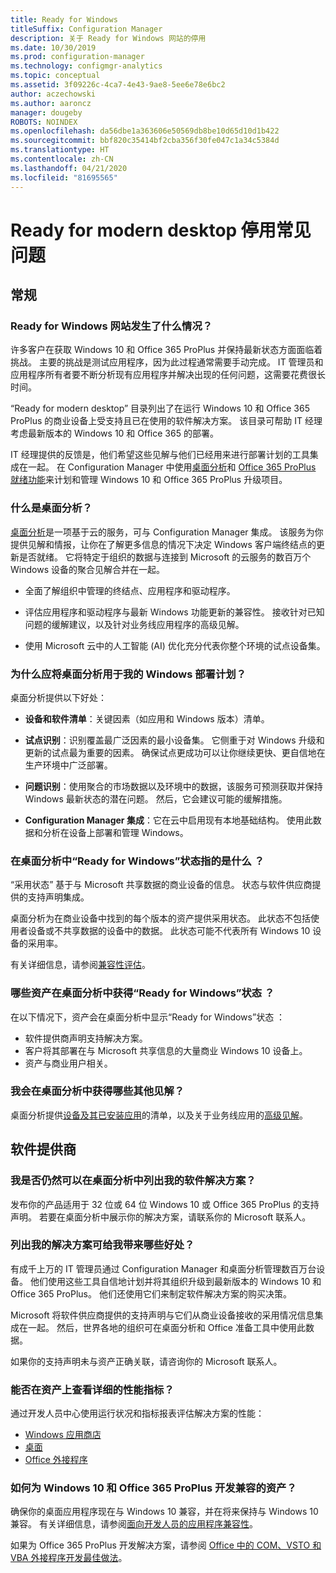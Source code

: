 ```yaml
---
title: Ready for Windows
titleSuffix: Configuration Manager
description: 关于 Ready for Windows 网站的停用
ms.date: 10/30/2019
ms.prod: configuration-manager
ms.technology: configmgr-analytics
ms.topic: conceptual
ms.assetid: 3f09226c-4ca7-4e43-9ae8-5ee6e78e6bc2
author: aczechowski
ms.author: aaroncz
manager: dougeby
ROBOTS: NOINDEX
ms.openlocfilehash: da56dbe1a363606e50569db8be10d65d10d1b422
ms.sourcegitcommit: bbf820c35414bf2cba356f30fe047c1a34c5384d
ms.translationtype: HT
ms.contentlocale: zh-CN
ms.lasthandoff: 04/21/2020
ms.locfileid: "81695565"
---
```

# <a name="ready-for-modern-desktop-retirement-faq"></a>Ready for modern desktop 停用常见问题

<!-- placeholder -->

## <a name="general"></a>常规

### <a name="what-happened-to-the-ready-for-windows-website"></a>Ready for Windows 网站发生了什么情况？

许多客户在获取 Windows 10 和 Office 365 ProPlus 并保持最新状态方面面临着挑战。 主要的挑战是测试应用程序，因为此过程通常需要手动完成。 IT 管理员和应用程序所有者要不断分析现有应用程序并解决出现的任何问题，这需要花费很长时间。

“Ready for modern desktop”  目录列出了在运行 Windows 10 和 Office 365 ProPlus 的商业设备上受支持且已在使用的软件解决方案。 该目录可帮助 IT 经理考虑最新版本的 Windows 10 和 Office 365 的部署。

IT 经理提供的反馈是，他们希望这些见解与他们已经用来进行部署计划的工具集成在一起。 在 Configuration Manager 中使用[桌面分析](https://aka.ms/dadocs)和 [Office 365 ProPlus 就绪功能](https://docs.microsoft.com/deployoffice/readiness-tools#office-365-proplus-readiness-features-in-configuration-manager-current-branch)来计划和管理 Windows 10 和 Office 365 ProPlus 升级项目。 

### <a name="what-is-desktop-analytics"></a>什么是桌面分析？

[桌面分析](https://aka.ms/dadocs)是一项基于云的服务，可与 Configuration Manager 集成。 该服务为你提供见解和情报，让你在了解更多信息的情况下决定 Windows 客户端终结点的更新是否就绪。 它将特定于组织的数据与连接到 Microsoft 的云服务的数百万个 Windows 设备的聚合见解合并在一起。

-    全面了解组织中管理的终结点、应用程序和驱动程序。

-    评估应用程序和驱动程序与最新 Windows 功能更新的兼容性。 接收针对已知问题的缓解建议，以及针对业务线应用程序的高级见解。

-    使用 Microsoft 云中的人工智能 (AI) 优化充分代表你整个环境的试点设备集。

### <a name="why-should-i-use-desktop-analytics-for-my-windows-deployment-plans"></a>为什么应将桌面分析用于我的 Windows 部署计划？

桌面分析提供以下好处：

-    **设备和软件清单**：关键因素（如应用和 Windows 版本）清单。

-    **试点识别**：识别覆盖最广泛因素的最小设备集。 它侧重于对 Windows 升级和更新的试点最为重要的因素。 确保试点更成功可以让你继续更快、更自信地在生产环境中广泛部署。

-    **问题识别**：使用聚合的市场数据以及环境中的数据，该服务可预测获取并保持 Windows 最新状态的潜在问题。 然后，它会建议可能的缓解措施。

-    **Configuration Manager 集成**：它在云中启用现有本地基础结构。 使用此数据和分析在设备上部署和管理 Windows。

### <a name="what-does-the-ready-for-windows-status-mean-in-desktop-analytics"></a>在桌面分析中“Ready for Windows”状态指的是什么  ？

“采用状态”  基于与 Microsoft 共享数据的商业设备的信息。 状态与软件供应商提供的支持声明集成。

桌面分析为在商业设备中找到的每个版本的资产提供采用状态。 此状态不包括使用者设备或不共享数据的设备中的数据。 此状态可能不代表所有 Windows 10 设备的采用率。

有关详细信息，请参阅[兼容性评估](compat-assessment.md)。

### <a name="what-assets-get-the-ready-for-windows-status-in-desktop-analytics"></a>哪些资产在桌面分析中获得“Ready for Windows”状态  ？ 

在以下情况下，资产会在桌面分析中显示“Ready for Windows”状态  ：

-    软件提供商声明支持解决方案。
-    客户将其部署在与 Microsoft 共享信息的大量商业 Windows 10 设备上。
-    资产与商业用户相关。

### <a name="what-additional-insights-do-i-get-in-desktop-analytics"></a>我会在桌面分析中获得哪些其他见解？

桌面分析提供[设备及其已安装应用](about-assets.md)的清单，以及关于业务线应用的[高级见解](compat-assessment.md#advanced-insights)。 

## <a name="software-providers"></a>软件提供商

### <a name="can-i-still-list-my-software-solution-in-desktop-analytics"></a>我是否仍然可以在桌面分析中列出我的软件解决方案？

发布你的产品适用于 32 位或 64 位 Windows 10 或 Office 365 ProPlus 的支持声明。 若要在桌面分析中展示你的解决方案，请联系你的 Microsoft 联系人。

### <a name="how-can-listing-my-solutions-benefit-me"></a>列出我的解决方案可给我带来哪些好处？

有成千上万的 IT 管理员通过 Configuration Manager 和桌面分析管理数百万台设备。 他们使用这些工具自信地计划并将其组织升级到最新版本的 Windows 10 和 Office 365 ProPlus。 他们还使用它们来制定软件解决方案的购买决策。

Microsoft 将软件供应商提供的支持声明与它们从商业设备接收的采用情况信息集成在一起。 然后，世界各地的组织可在桌面分析和 Office 准备工具中使用此数据。 

如果你的支持声明未与资产正确关联，请咨询你的 Microsoft 联系人。

### <a name="can-i-see-detailed-performance-metrics-on-my-assets"></a>能否在资产上查看详细的性能指标？

通过开发人员中心使用运行状况和指标报表评估解决方案的性能： 

- [Windows 应用商店](https://docs.microsoft.com/windows/uwp/publish/health-report)
- [桌面](https://docs.microsoft.com/windows/desktop/appxpkg/windows-desktop-application-program)
- [Office 外接程序](https://docs.microsoft.com/office/dev/store/update-unpublish-and-view-metrics) 

### <a name="how-can-i-develop-compatible-assets-for-windows-10-and-office-365-proplus"></a>如何为 Windows 10 和 Office 365 ProPlus 开发兼容的资产？

确保你的桌面应用程序现在与 Windows 10 兼容，并在将来保持与 Windows 10 兼容。 有关详细信息，请参阅[面向开发人员的应用程序兼容性](https://developer.microsoft.com/windows/desktop/app-compatibility)。

如果为 Office 365 ProPlus 开发解决方案，请参阅 [Office 中的 COM、VSTO 和 VBA 外接程序开发最佳做法](https://docs.microsoft.com/visualstudio/vsto/development-best-practices-for-com-vsto-and-vba-add-ins-in-office)。
